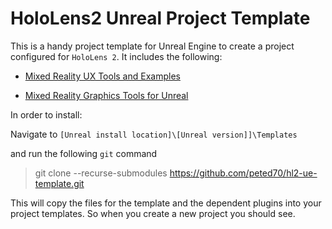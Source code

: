 # HoloLens2 Unreal Project Template

This is a handy project template for Unreal Engine to create a project configured for `HoloLens 2`.
It includes the following:

- [Mixed Reality UX Tools and Examples](https://github.com/microsoft/MixedReality-UXTools-Unreal)

- [Mixed Reality Graphics Tools for Unreal](https://github.com/microsoft/MixedReality-GraphicsTools-Unreal)

In order to install:

Navigate to `[Unreal install location]\[Unreal version]]\Templates`

and run the following `git` command

> git clone --recurse-submodules https://github.com/peted70/hl2-ue-template.git

This will copy the files for the template and the dependent plugins into your project templates. So when you create a new project you should see.
